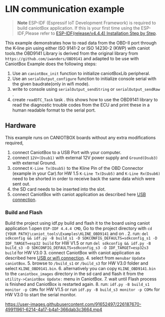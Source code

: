 # LIN communication example

> **Note**
> ESP-IDF (Espressif IoT Development Framework) is required to build caniotBox application. If this is your first time using the ESP-IDF,Please refer to [ESP-IDF(release/v4.4.4) Installation Step by Step](https://docs.espressif.com/projects/esp-idf/en/v4.4.4/esp32/get-started/index.html#installation-step-by-step).

This example demonstrates how  to read data from the OBD-II port through the K-line pin using either ISO 9141-2 or ISO 14230-2 (KWP) with caniot tools.the OBD9141 Library is derived from the original library from `https://github.com/iwanders/OBD9141` and adapted to be use with CaniotBox
Example does the following steps:

1. Use an  `caniotBox_init` function to initialize caniotBoxLib peripheral.
2. Use an  `serialOutput_configure` function to initialize console serial with the given baudrate(only in wifi mode).
3. write to console using `serialOutput_sendString` or `serialOutput_sendRaw` .
4. create `readDTC_Task`  task . this shows how to use the OBD9141 library to read the diagnostic trouble codes
   from the ECU and print these in a human readable format to the serial port.

## Hardware

This example runs on CANIOTBOX boards without any extra modifications required,

1. connect  CaniotBox to a  USB Port with your computer.
2. connect  `12V+(Dsub1)` with external 12V power supply and `Ground(Dsub3)` with external Ground.
3. connect  `K-Line Tx(Dsub5)` to the Kline Pin of the  OBD Connector (example in your Car).for HW 1.5 `K-Line Tx(Dsub5)` and `K-Line Rx(Dsub6)` need to be shorted in order to receive back the same data which were sent out.
4. the SD card needs to be inserted into the slot.
5. connect CaniotBox with caniot application as described here [USB connection](https://caniot-docu.readthedocs.io/en/latest/getting-started-caniot.html#usb-connection).


### Build and Flash

Build the project using idf.py build and flash it to the board using caniot application
1.open  `ESP-IDF 4.4.4 CMD`, Go to the project directory with `cd {YOUR PATH}\caniot_tools\Examples\KLINE_OBD9141` and   on .
2. run: `del sdkconfig && idf.py -B build_s1 -D SDKCONFIG_DEFAULTS=sdkconfig_s1 -D IDF_TARGET=esp32 build` for HW V1.5 or  run `del sdkconfig && idf.py -B build_s3 -D SDKCONFIG_DEFAULTS=sdkconfig_s3 -D IDF_TARGET=esp32s3 build` for HW V3.0 
3. connect CaniotBox with caniot application as described here [USB or wifi connection](https://caniot-docu.readthedocs.io/en/latest/getting-started-caniot.html#usb-connection).
4. select  from `menubar` `Update caniotBox`.
5. browse to  `/build_s1` or `/build_s3` for HW V3.0 folder and select `KLINE_OBD9141.bin`.
6. alternatively you can copy  `KLINE_OBD9141.bin` to the `caniotbox_images`  directory in the sd card and flash it from the `utility->CaniotBox Update:`  menu in CaniotBox.
7. wait until Flash process is finished and CaniotBox is restarted again.
8. run: `idf.py -B build_s1 monitor -p COMx` for HW V1.5 or  run `idf.py -B build_s3 monitor -p COMx` for HW V3.0 to start the serial monitor.



https://user-images.githubusercontent.com/91652497/226187670-49911961-6214-4a17-b4a1-366dab3c3664.mp4

